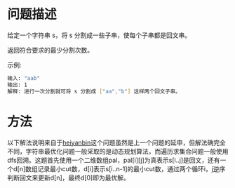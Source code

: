 # 问题描述

给定一个字符串 s，将 s 分割成一些子串，使每个子串都是回文串。

返回符合要求的最少分割次数。

示例:

```bash
输入: "aab"
输出: 1
解释: 进行一次分割就可将 s 分割成 ["aa","b"] 这样两个回文子串。
```

# 方法

以下解法说明来自于[heiyanbin](https://leetcode.com/problems/palindrome-partitioning-ii/discuss/42199/My-DP-Solution-(-explanation-and-code))这个问题虽然是上一个问题的延申，但解法确完全不同，字符串最优化问题一般采取的是动态规划算法，而遍历求集合问题一般使用dfs回溯。这题首先使用一个二维数组pal，pal[i][j]为真表示s[i..j]是回文，还有一个d[n]数组记录最小cut数，d[i]表示s[i..n-1]的最小cut数，通过两个循环i，j逆序判断回文来更新d[n]，最终d[0]即为最优解。